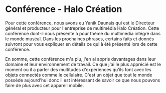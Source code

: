 # Conférence - Halo Création 
Pour cette conférence, nous avons eu Yanik Daunais qui est le Directeur général et producteur pour l'entreprise de multimédia Halo Création. Cette conférence dont-il nous présente à pour thème du multimédia intégré dans le monde muséal. Dans les prochaines phrases, certains faits et donnés suivront pour vous expliquer en détails ce qui à été présenté lors de cette conférence.  


En somme, cette conférence m'a plu, j'en ai appris davantages dans leur domaine et leur environnement de travail. Ce que j'ai le plus apprécié est le moment ou il a parler des multitudes d'expériences qu'ils font avec les objets connectés comme le cellulaire. C'est un objet que tout le monde possède aujourd'hui donc il est intéressant de savoir ce que nous pouvons faire de plus avec cet appareil mobile. 
